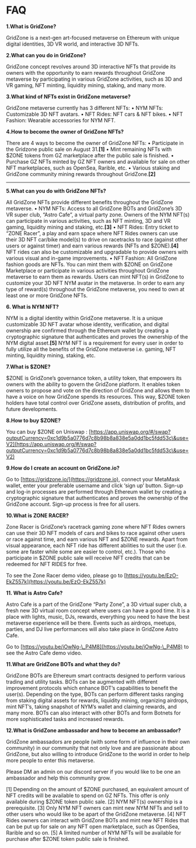 # FAQ



**1.What is GridZone?**&#x20;

GridZone is a next-gen art-focused metaverse on Ethereum with unique digital identities, 3D VR world, and interactive 3D NFTs.



**2.What can you do in GridZone?**&#x20;

GridZone concept revolves around 3D interactive NFTs that provide its owners with the opportunity to earn rewards throughout GridZone metaverse by participating in various GridZone activities, such as 3D and VR gaming, NFT minting, liquidity mining, staking, and many more.



**3.What kind of NFTs exist in GridZone metaverse?**

GridZone metaverse currently has 3 different NFTs: • NYM NFTs: Customizable 3D NFT avatars. • NFT Rides: NFT cars & NFT bikes. • NFT Fashion: Wearable accessories for NYM NFT.



**4.How to become the owner of GridZone NFTs?**&#x20;

There are 4 ways to become the owner of GridZone NFTs: • Participate in the Gridzone public sale on August 31.**\[1]** • Mint remaining NFTs with $ZONE tokens from GZ marketplace after the public sale is finished. • Purchase GZ NFTs minted by GZ NFT owners and available for sale on other NFT marketplaces, such as OpenSea, Rarible, etc. • Various staking and GridZone community mining rewards throughout GridZone.**\[2]**

****

**5.What can you do with GridZone NFTs?**&#x20;

All GridZone NFTs provide different benefits throughout the GridZone metaverse. • NYM NFTs: Access to all GridZone BOTs and GridZone’s 3D VR super club, “Astro Cafe”, a virtual party zone. Owners of the NYM NFT(s) can participate in various activities, such as NFT minting, 3D and VR gaming, liquidity mining and staking, etc.**\[3]** • NFT Rides: Entry ticket to “ZONE Racer”, a play and earn space where NFT Rides owners can use their 3D NFT car/bike model(s) to drive on racetracks to race (against other users or against timer) and earn various rewards (NFTs and $ZONE).**\[4]** NFT rides can also be customizable and upgradable to provide owners with various visual and in-game improvements. • NFT Fashion: All GridZone fashion goods are NFTs. You can mint them with $ZONE on GridZone Marketplace or participate in various activities throughout GridZone metaverse to earn them as rewards. Users can mint NFT(s) in GridZone to customize your 3D NFT NYM avatar in the metaverse. In order to earn any type of reward(s) throughout the GridZone metaverse, you need to own at least one or more GridZone NFTs.



**6. What is NYM NFT?**&#x20;

NYM is a digital identity within GridZone metaverse. It is a unique customizable 3D NFT avatar whose identity, verification, and digital ownership are confirmed through the Ethereum wallet by creating a cryptographic signature that authenticates and proves the ownership of the NYM digital asset.**\[5]** NYM NFT is a requirement for every user in order to fully utilize all the benefits of the GridZone metaverse i.e. gaming, NFT minting, liquidity mining, staking, etc.



**7.What is $ZONE?**&#x20;

$ZONE is GridZone’s governance token, a utility token, that empowers its owners with the ability to govern the GridZone platform. It enables token owners to propose and vote on the direction of GridZone and allows them to have a voice on how GridZone spends its resources. This way, $ZONE token holders have total control over GridZone assets, distribution of profits, and future developments.



**8.How to buy $ZONE?**&#x20;

You can buy $ZONE on Uniswap : [https://app.uniswap.org/#/swap?outputCurrency=0xc1d9b5a0776d7c8b98b8a838e5a0dd1bc5fdd53c\&use=V2](https://app.uniswap.org/#/swap?outputCurrency=0xc1d9b5a0776d7c8b98b8a838e5a0dd1bc5fdd53c\&use=V2)



**9.How do I create an account on GridZone.io?**&#x20;

Go to [https://gridzone.io/](https://gridzone.io), connect your MetaMask wallet, enter your preferable username and click ‘sign up’ button. Sign-up and log-in processes are performed through Ethereum wallet by creating a cryptographic signature that authenticates and proves the ownership of the GridZone account. Sign-up process is free for all users.



**10.What is ZONE RACER?**

Zone Racer is GridZone’s racetrack gaming zone where NFT Rides owners can use their 3D NFT models of cars and bikes to race against other users or race against time, and earn various NFT and $ZONE rewards. Apart from visual appearance, each NFT ride has different abilities to suit the user (i.e. some are faster while some are easier to control, etc.). Those who participate in $ZONE public sale will receive NFT credits that can be redeemed for NFT RIDES for free.

To see the Zone Racer demo video, please go to [https://youtu.be/EzO-EkZ557k](https://youtu.be/EzO-EkZ557k)



**11. What is Astro Cafe?**&#x20;

Astro Cafe is a part of the GridZone “Party Zone”, a 3D virtual super club, a fresh new 3D virtual room concept where users can have a good time. It is a place with lights, music, DJs, rewards, everything you need to have the best metaverse experience will be there. Events such as airdrops, meetups, parties, and DJ live performances will also take place in GridZone Astro Cafe.

Go to [https://youtu.be/iOwNg-\_P4M8](https://youtu.be/iOwNg-\_P4M8) to see the Astro Cafe demo video.



**11.What are GridZone BOTs and what they do?**&#x20;

GridZone BOTs are Ethereum smart contracts designed to perform various trading and utility tasks. BOTs can be augmented with different improvement protocols which enhance BOT’s capabilities to benefit the user(s). Depending on the type, BOTs can perform different tasks ranging from staking digital assets for rewards, liquidity mining, organizing airdrops, mint NFT’s, taking snapshot of NYM’s wallet and claiming rewards, and many more. BOTs can also interact with other BOTs and form Botnets for more sophisticated tasks and increased rewards.



**12.What is GridZone ambassador and how to become an ambassador?**

&#x20;GridZone ambassadors are people (with some form of influence in their own community) in our community that not only love and are passionate about GridZone, but also willing to introduce GridZone to the world in order to help more people to enter this metaverse.

Please DM an admin on our discord server if you would like to be one an ambassador and help this community grow.



&#x20;\[1] Depending on the amount of $ZONE purchased, an equivalent amount of NFT credits will be available to spend on GZ NFTs. This offer is only available during $ZONE token public sale. \[2] NYM NFT(s) ownership is a prerequisite. \[3] Only NYM NFT owners can mint new NYM NFTs and sell to other users who would like to be apart of the GridZone metaverse. \[4] NFT Rides owners can interact with GridZone BOTs and mint new NFT Rides that can be put up for sale on any NFT open marketplace, such as OpenSea, Rarible and so on. \[5] A limited number of NYM NFTs will be available for purchase after $ZONE token public sale is finished.
